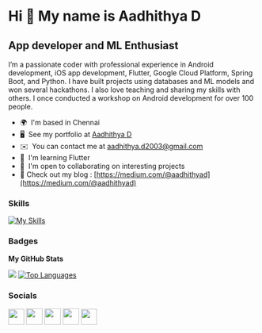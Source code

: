 Hi 👋 My name is Aadhithya D
============================

App developer and ML Enthusiast
-----------------------------------

I’m a passionate coder with professional experience in Android development, iOS app development, Flutter, Google Cloud Platform, Spring Boot, and Python. I have built projects using databases and ML models and won several hackathons. I also love teaching and sharing my skills with others. I once conducted a workshop on Android development for over 100 people.

* 🌍  I'm based in Chennai
* 🖥️  See my portfolio at [Aadhithya D](http://linktr.ee/aadhithya.d)
* ✉️  You can contact me at [aadhithya.d2003@gmail.com](mailto:aadhithya.d2003@gmail.com)
* 🧠  I'm learning Flutter
* 🤝  I'm open to collaborating on interesting projects
* 📝  Check out my blog : [https://medium.com/@aadhithyad](https://medium.com/@aadhithyad)

### Skills

[![My Skills](https://skillicons.dev/icons?i=androidstudio,kotlin,java,swift,flutter,dart,figma,mysql,gcp,firebase,supabase,django,docker,spring,postman,postgres,mongodb,flask,git,github,linux,c,cpp,py,js,pytorch,tensorflow,unity,sqlite,selenium)](https://linktr.ee/aadhithya.d)

### Badges

<b>My GitHub Stats</b>

<p>
<!-- <a href="http://www.github.com/Aadhithya-D"><img src="https://github-readme-stats.vercel.app/api?username=Aadhithya-D&show_icons=true&hide=&count_private=true&title_color=0891b2&text_color=ffffff&icon_color=0891b2&bg_color=1c1917&hide_border=true&show_icons=true" alt="Aadhithya-D's GitHub stats" /></a> -->
<a href="http://www.github.com/Aadhithya-D"><img src="https://github-readme-streak-stats.herokuapp.com/?user=Aadhithya-D&stroke=ffffff&background=1c1917&ring=0891b2&fire=0891b2&currStreakNum=ffffff&currStreakLabel=0891b2&sideNums=ffffff&sideLabels=ffffff&dates=ffffff&hide_border=true" /></a>
<a href="https://github.com/Aadhithya-D" align="left"><img src="https://github-readme-stats.vercel.app/api/top-langs/?username=Aadhithya-D&langs_count=8&title_color=0891b2&text_color=ffffff&icon_color=0891b2&bg_color=1c1917&hide_border=true&locale=en&custom_title=Top%20%Languages&layout=compact&hide=jupyter%20notebook,cmake" alt="Top Languages" /></a>
</p>

### Socials

<p align="left">  
  <a href="https://www.linkedin.com/in/aadhithya-d-983167218" target="_blank" rel="noreferrer"><img src="https://raw.githubusercontent.com/danielcranney/readme-generator/main/public/icons/socials/linkedin.svg" width="32" height="32" /></a>
  <a href="https://www.twitter.com/Aadhithya_D" target="_blank" rel="noreferrer"><img src="https://freelogopng.com/images/all_img/1690643591twitter-x-logo-png.png" width="33" height="33" /></a>
  <a href="https://medium.com/@aadhithyad" target="_blank" rel="noreferrer"><img src="https://i.imgur.com/J4RbI3C.png" width="33" height="33" /></a>
  <a href="https://www.github.com/Aadhithya-D" target="_blank" rel="noreferrer"><img src="https://i.imgur.com/hZ7Vgh4.png" width="33" height="33" /></a> 
  <a href="http://www.instagram.com/aadhithya.d_" target="_blank" rel="noreferrer"><img src="https://raw.githubusercontent.com/danielcranney/readme-generator/main/public/icons/socials/instagram.svg" width="32" height="32" /></a> 
  </p>
